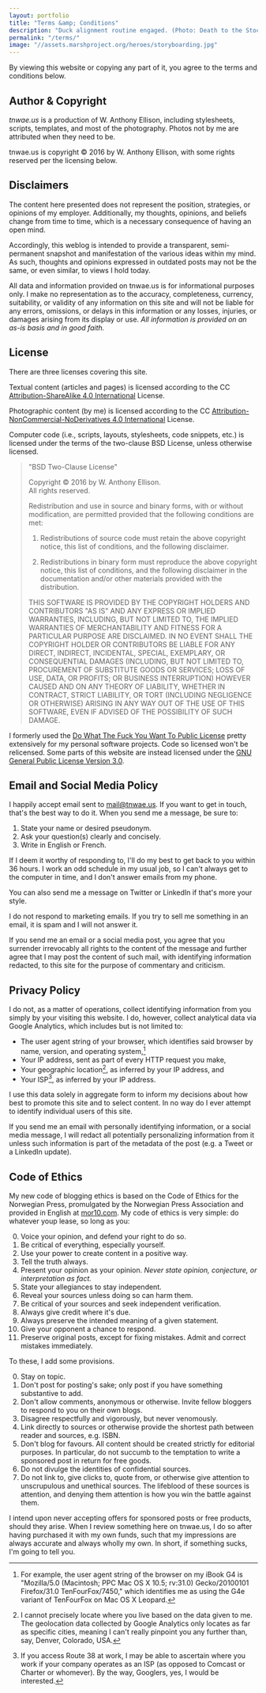 ```yaml
---
layout: portfolio
title: "Terms &amp; Conditions"
description: "Duck alignment routine engaged. (Photo: Death to the Stock Photo)"
permalink: "/terms/"
image: "//assets.marshproject.org/heroes/storyboarding.jpg"
---
```

By viewing this website or copying any part of it, you agree to the terms and conditions below.

## Author & Copyright

_tnwae.us_ is a production of W. Anthony Ellison, including stylesheets,
scripts, templates, and most of the photography.  Photos not by me are
attributed when they need to be.

tnwae.us is copyright &copy; 2016 by W. Anthony Ellison, with some rights
reserved per the licensing below.

## Disclaimers

The content here presented does not represent the position, strategies, or opinions of my employer.  Additionally, my thoughts, opinions, and beliefs change from time to time, which is a necessary consequence of having an open mind.

Accordingly, this weblog is intended to provide a transparent, semi-permanent snapshot and manifestation of the various ideas within my mind.  As such, thoughts and opinions expressed in outdated posts may not be the same, or even similar, to views I hold today.

All data and information provided on tnwae.us is for informational purposes  only.  I make no representation as to the accuracy, completeness, currency, suitability, or validity of any information on this site and will not be liable for any errors, omissions, or delays in this information or any losses, injuries, or damages arising from its display or use.  _All information is provided on an as-is basis and in good faith._

<h2 id='license'>License</h2>

There are three licenses covering this site.

Textual content (articles and pages) is licensed according to the CC [Attribution-ShareAlike 4.0 International][cc-by-sa-4.0] License.

Photographic content (by me) is licensed according to the CC [Attribution-NonCommercial-NoDerivatives 4.0 International][cc-by-nc-nd-4.0] License.

Computer code (i.e., scripts, layouts, stylesheets, code snippets, etc.) is licensed under the terms of the two-clause BSD License, unless otherwise licensed.

> "BSD Two-Clause License"
>
> Copyright &copy; 2016 by W. Anthony Ellison.<br/>
> All rights reserved.
>
> Redistribution and use in source and binary forms, with or without modification, are permitted provided that the following conditions are met:
>
> 1. Redistributions of source code must retain the above copyright notice, this list of conditions, and the following disclaimer.
>
> 2. Redistributions in binary form must reproduce the above copyright notice, this list of conditions, and the following disclaimer in the documentation and/or other materials provided with the distribution.
>
> THIS SOFTWARE IS PROVIDED BY THE COPYRIGHT HOLDERS AND CONTRIBUTORS "AS IS" AND ANY EXPRESS OR IMPLIED WARRANTIES, INCLUDING, BUT NOT LIMITED TO, THE IMPLIED WARRANTIES OF MERCHANTABILITY AND FITNESS FOR A PARTICULAR PURPOSE ARE DISCLAIMED.  IN NO EVENT SHALL THE COPYRIGHT HOLDER OR CONTRIBUTORS BE LIABLE FOR ANY DIRECT, INDIRECT, INCIDENTAL, SPECIAL, EXEMPLARY, OR CONSEQUENTIAL DAMAGES (INCLUDING, BUT NOT LIMITED TO, PROCUREMENT OF SUBSTITUTE GOODS OR SERVICES; LOSS OF USE, DATA, OR PROFITS; OR BUSINESS INTERRUPTION) HOWEVER CAUSED AND ON ANY THEORY OF LIABILITY, WHETHER IN CONTRACT, STRICT LIABILITY, OR TORT (INCLUDING NEGLIGENCE OR OTHERWISE) ARISING IN ANY WAY OUT OF THE USE OF THIS SOFTWARE, EVEN IF ADVISED OF THE POSSIBILITY OF SUCH DAMAGE.

I formerly used the [Do What The Fuck You Want To Public License][wtfpl] pretty extensively for my personal software projects.  Code so licensed won't be relicensed.  Some parts of this website are instead licensed under the [GNU General Public License Version 3.0][gpl3].

[cc-by-sa-4.0]: http://creativecommons.org/licenses/by-sa/4.0/deed
[cc-by-nc-nd-4.0]: http://creativecommons.org/licenses/by-nc-nd/4.0/deed
[wtfpl]: http://www.wtfpl.net
[gpl3]: https://www.gnu.org/licenses/gpl-3.0.en.html

## Email and Social Media Policy

I happily accept email sent to <mail@tnwae.us>.  If you want to get in touch, that's the best way to do it.  When you send me a message, be sure to:

1. State your name or desired pseudonym.
2. Ask your question(s) clearly and concisely.
3. Write in English or French.

If I deem it worthy of responding to, I'll do my best to get back to you within 36 hours.  I work an odd schedule in my usual job, so I can't always get to the computer in time, and I don't answer emails from my phone.

You can also send me a message on Twitter or LinkedIn if that's more your style.

I do not respond to marketing emails.  If you try to sell me something in an
email, it is spam and I will not answer it.

If you send me an email or a social media post, you agree that you surrender irrevocably all rights to the content of the message and further agree that I may post the content of such mail, with identifying information redacted, to this site for the purpose of commentary and criticism.

## Privacy Policy

I do not, as a matter of operations, collect identifying information from you simply by your visiting this website.  I do, however, collect analytical data via Google Analytics, which includes but is not limited to:

* The user agent string of your browser, which identifies said browser by name,
  version, and operating system,[^1]
* Your IP address, sent as part of every HTTP request you make,
* Your geographic location[^2], as inferred by your IP address, and
* Your ISP[^3], as inferred by your IP address.

I use this data solely in aggregate form to inform my decisions about how best
to promote this site and to select content.  In no way do I ever attempt to
identify individual users of this site.

If you send me an email with personally identifying information, or a social media message, I will redact all potentially personalizing information from it unless such information is part of the metadata of the post (e.g. a Tweet or a LinkedIn update).

## Code of Ethics

My new code of blogging ethics is based on the Code of Ethics for the Norwegian Press, promulgated by the Norwegian Press Association and provided in English at [mor10.com](https://mor10.com/code-of-ethics-for-bloggers-social-media-and-content-creators/).  My code of ethics is very simple: do whatever youp lease, so long as you:

0. Voice your opinion, and defend your right to do so.
1. Be critical of everything, especially yourself.
2. Use your power to create content in a positive way.
3. Tell the truth always.
4. Present your opinion as your opinion.  *Never state opinion, conjecture, or interpretation as fact.*
5. State your allegiances to stay independent.
6. Reveal your sources unless doing so can harm them.
7. Be critical of your sources and seek independent verification.
8. Always give credit where it's due.
9. Always preserve the intended meaning of a given statement.
10. Give your opponent a chance to respond.
11. Preserve original posts, except for fixing mistakes.  Admit and correct mistakes immediately.

To these, I add some provisions.

0. Stay on topic.
1. Don't post for posting's sake; only post if you have something substantive to add.
2. Don't allow comments, anonymous or otherwise.  Invite fellow bloggers to respond to you on their own blogs.
3. Disagree respectfully and vigorously, but never venomously.
4. Link directly to sources or otherwise provide the shortest path between reader and sources, e.g. ISBN.
5. Don't blog for favours.  All content should be created strictly for editorial purposes.  In particular, do not succumb to the temptation to write a sponsored post in return for free goods.
6. Do not divulge the identities of confidential sources.
7. Do not link to, give clicks to, quote from, or otherwise give attention to unscrupulous and unethical sources.  The lifeblood of these sources is attention, and denying them attention is how you win the battle against them.

I intend upon never accepting offers for sponsored posts or free products, should they arise.  When I review something here on tnwae.us, I do so after having purchased it with my own funds, such that my impressions are always accurate and always wholly my own.  In short, if something sucks, I'm going to tell you.

[^1]: For example, the user agent string of the browser on my iBook G4 is "Mozilla/5.0 (Macintosh; PPC Mac OS X 10.5; rv:31.0) Gecko/20100101 Firefox/31.0 TenFourFox/7450," which identifies me as using the G4e variant of TenFourFox on Mac OS X Leopard.

[^2]: I cannot precisely locate where you live based on the data given to me.  The geolocation data collected by Google Analytics only locates as far as specific cities, meaning I can't really pinpoint you any further than, say, Denver, Colorado, USA.

[^3]: If you access Route 38 at work, I may be able to ascertain where you work if your company operates as an ISP (as opposed to Comcast or Charter or whomever).  By the way, Googlers, yes, I would be interested.
